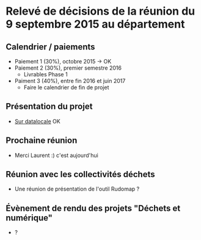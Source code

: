 # Relevé de décisions de la réunion du 9 septembre 2015 au département
## Calendrier / paiements
- Paiement 1 (30%), octobre 2015 -> OK
- Paiement 2 (30%), premier semestre 2016
	- Livrables Phase 1
- Paiment 3 (40%), entre fin 2016 et juin 2017
	- Faire le calendrier de fin de projet
 ## Présentation du projet
 - [Sur datalocale](http://www.datalocale.fr/drupal7/blog/une-carte-collaborative-sur-les-dechets-en-gironde-le-projet-rudomap) OK
 ## Prochaine réunion
 - Merci Laurent :) c'est aujourd'hui
 ## Réunion avec les collectivités déchets
 - Une réunion de présentation de l'outil Rudomap ?
 ## Évènement de rendu des projets "Déchets et numérique"
 - ?
